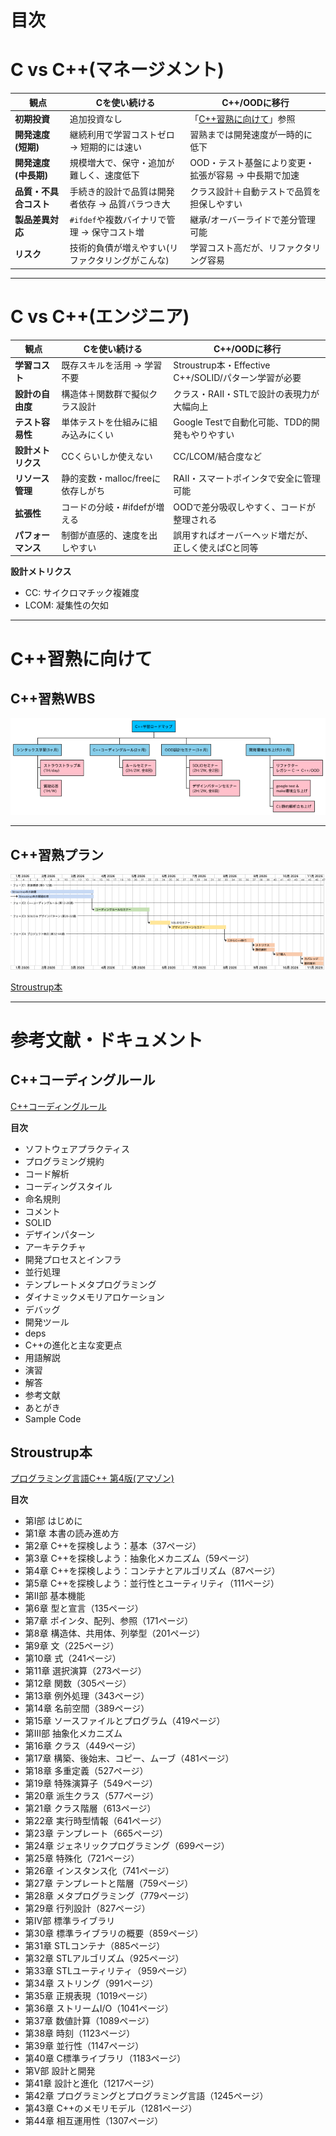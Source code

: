 # 目次

<!-- index 1-3 -->

# C vs C++(マネージメント)

| 観点                   | Cを使い続ける                                    | C++/OODに移行                                        |
| ---------------------- | ------------------------------------------------ | ---------------------------------------------------- |
| **初期投資**           | 追加投資なし                                     | 「[C++習熟に向けて](---)」参照                       |
| **開発速度(短期)**     | 継続利用で学習コストゼロ → 短期的には速い        | 習熟までは開発速度が一時的に低下                     |
| **開発速度(中長期)**   | 規模増大で、保守・追加が難しく、速度低下         | OOD・テスト基盤により変更・拡張が容易 → 中長期で加速 |
| **品質・不具合コスト** | 手続き的設計で品質は開発者依存 →  品質バラつき大 | クラス設計＋自動テストで品質を担保しやすい           |
| **製品差異対応**       | `#ifdef`や複数バイナリで管理 →  保守コスト増     | 継承/オーバーライドで差分管理可能                    |
| **リスク**             | 技術的負債が増えやすい(リファクタリングがこんな) | 学習コスト高だが、リファクタリング容易               |

---

# C vs C++(エンジニア)

| 観点                | Cを使い続ける                             | C++/OODに移行                                        |
| ------------------- | ----------------------------------------- | ---------------------------------------------------- |
| **学習コスト**      | 既存スキルを活用 → 学習不要               | Stroustrup本・Effective C++/SOLID/パターン学習が必要 |
| **設計の自由度**    | 構造体＋関数群で擬似クラス設計            | クラス・RAII・STLで設計の表現力が大幅向上            |
| **テスト容易性**    | 単体テストを仕組みに組み込みにくい        | Google Testで自動化可能、TDD的開発もやりやすい       |
| **設計メトリクス**  | CCくらいしか使えない                      | CC/LCOM/結合度など                                   |
| **リソース管理**    | 静的変数・malloc/freeに依存しがち         | RAII・スマートポインタで安全に管理可能               |
| **拡張性**          | コードの分岐・#ifdefが増える              | OODで差分吸収しやすく、コードが整理される            |
| **パフォーマンス**  | 制御が直感的、速度を出しやすい            | 誤用すればオーバーヘッド増だが、正しく使えばCと同等  |


**設計メトリクス** 

* CC: サイクロマチック複雑度
* LCOM: 凝集性の欠如

---

# C++習熟に向けて

## C++習熟WBS

![WBS](plant_uml/cpp_learning_wbs.png)

---

## C++習熟プラン

![WBS](plant_uml/cpp_learning_gantt.png)

[Stroustrup本](---)

---

# 参考文献・ドキュメント

## C++コーディングルール
[C++コーディングルール](https://github.com/ichiroprogrammer/cpp_docs)

**目次**

- ソフトウェアプラクティス
- プログラミング規約
- コード解析
- コーディングスタイル
- 命名規則
- コメント
- SOLID
- デザインパターン
- アーキテクチャ
- 開発プロセスとインフラ
- 並行処理
- テンプレートメタプログラミング
- ダイナミックメモリアロケーション
- デバッグ
- 開発ツール
- deps
- C++の進化と主な変更点
- 用語解説
- 演習
- 解答
- 参考文献
- あとがき
- Sample Code

## Stroustrup本
[プログラミング言語C++ 第4版(アマゾン)](https://www.amazon.co.jp/%E3%83%97%E3%83%AD%E3%82%B0%E3%83%A9%E3%83%9F%E3%83%B3%E3%82%B0%E8%A8%80%E8%AA%9EC-%E7%AC%AC4%E7%89%88-%E3%83%93%E3%83%A3%E3%83%BC%E3%83%8D%E3%83%BB%E3%82%B9%E3%83%88%E3%83%A9%E3%82%A6%E3%82%B9%E3%83%88%E3%83%A9%E3%83%83%E3%83%97/dp/4797375957/ref=sr_1_1?__mk_ja_JP=%E3%82%AB%E3%82%BF%E3%82%AB%E3%83%8A&crid=1G5W07LAOMF8E&dib=eyJ2IjoiMSJ9.w_epnkSEXn7nkQvRtMbZTIwduWvYq3KwgAR4nWEkRyAmix_uNlsbyuVWlK7YlD4t4mVa0M-LCfm4xCvulLLyyj_tw4_zvnNKd6AYsK7VRyuXGNLF9gOVks46aED-5H_K0Io55XjKsTgftAczDP2RUS98eNhPCRry2ouT1DxlxuRB4I7RviJ-2YhtcdcpoL_-tbwAEXPI24G4BuHjpM_M8pZSovEljdbSQG3JGtGrdRs.HPyWPZM2C7i1fVeGDsib92GbTUdX37nD-RrntaxmpiM&dib_tag=se&keywords=%E3%82%B9%E3%83%88%E3%83%A9%E3%82%A6%E3%82%B9%E3%83%88%E3%83%A9%E3%83%83%E3%83%97+C%2B%2B&qid=1759716357&s=books&sprefix=%E3%82%B9%E3%83%88%E3%83%A9%E3%82%A6%E3%82%B9%E3%83%88%E3%83%A9%E3%83%83%E3%83%97+c+%2Cstripbooks%2C159&sr=1-1)

**目次**

- 第I部 はじめに 
- 第1章 本書の読み進め方
- 第2章 C++を探検しよう：基本（37ページ）
- 第3章 C++を探検しよう：抽象化メカニズム（59ページ）
- 第4章 C++を探検しよう：コンテナとアルゴリズム（87ページ）
- 第5章 C++を探検しよう：並行性とユーティリティ（111ページ） 
- 第II部 基本機能 
- 第6章 型と宣言（135ページ）
- 第7章 ポインタ、配列、参照（171ページ）
- 第8章 構造体、共用体、列挙型（201ページ）
- 第9章 文（225ページ）
- 第10章 式（241ページ）
- 第11章 選択演算（273ページ）
- 第12章 関数（305ページ）
- 第13章 例外処理（343ページ）
- 第14章 名前空間（389ページ）
- 第15章 ソースファイルとプログラム（419ページ） 
- 第III部 抽象化メカニズム 
- 第16章 クラス（449ページ）
- 第17章 構築、後始末、コピー、ムーブ（481ページ）
- 第18章 多重定義（527ページ）
- 第19章 特殊演算子（549ページ）
- 第20章 派生クラス（577ページ）
- 第21章 クラス階層（613ページ）
- 第22章 実行時型情報（641ページ）
- 第23章 テンプレート（665ページ）
- 第24章 ジェネリックプログラミング（699ページ）
- 第25章 特殊化（721ページ）
- 第26章 インスタンス化（741ページ）
- 第27章 テンプレートと階層（759ページ）
- 第28章 メタプログラミング（779ページ）
- 第29章 行列設計（827ページ） 
- 第IV部 標準ライブラリ 
- 第30章 標準ライブラリの概要（859ページ）
- 第31章 STLコンテナ（885ページ）
- 第32章 STLアルゴリズム（925ページ）
- 第33章 STLユーティリティ（959ページ）
- 第34章 ストリング（991ページ）
- 第35章 正規表現（1019ページ）
- 第36章 ストリームI/O（1041ページ）
- 第37章 数値計算（1089ページ）
- 第38章 時刻（1123ページ）
- 第39章 並行性（1147ページ）
- 第40章 C標準ライブラリ（1183ページ） 
- 第V部 設計と開発
- 第41章 設計と進化（1217ページ）
- 第42章 プログラミングとプログラミング言語（1245ページ）
- 第43章 C++のメモリモデル（1281ページ）
- 第44章 相互運用性（1307ページ）



